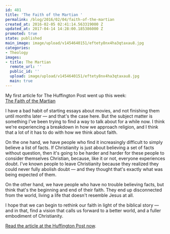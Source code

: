 ```yaml
---
id: 481
title: 'The Faith of the Martian '
permalink: /blog/2016/02/04/faith-of-the-martian
created_at: 2016-02-05 02:41:14.563319000 Z
updated_at: 2017-04-14 14:28:00.185386000 Z
promoted: true
state: published
main_image: image/upload/v1454640151/eftety8nx4ha3qtaxau8.jpg
categories:
- Theology
images:
- title: The Martian
  remote_url: ''
  public_id: ''
  upload: image/upload/v1454640151/eftety8nx4ha3qtaxau8.jpg
  main: true
---
```

My first article for The Huffington Post went up this week:  
[The Faith of the Martian](http://www.huffingtonpost.com/micah-redding/the-faith-of-the-martian_b_9128666.html)

I have a bad habit of starting essays about movies, and not finishing them until months later — and that's the case here. But the subject matter is something I've been trying to find a way to talk about for a while now. I think we're experiencing a breakdown in how we approach religion, and I think that a lot of it has to do with how we think about faith. 

On the one hand, we have people who find it increasingly difficult to simply believe a list of facts. If Christianity is just about believing a set of facts without question, then it's going to be harder and harder for these people to consider themselves Christian, because, like it or not, everyone experiences doubt. I've known people to leave Christianity because they realized they could never fully abolish doubt — and they thought that's exactly what was being expected of them.

On the other hand, we have people who have no trouble believing facts, but think that's the beginning and end of their faith. They end up disconnected from the world, living a life that doesn't resemble Jesus at all.

I hope that we can begin to rethink our faith in light of the biblical story — and in that, find a vision that calls us forward to a better world, and a fuller embodiment of Christianity.

[Read the article at the Huffington Post now](http://www.huffingtonpost.com/micah-redding/the-faith-of-the-martian_b_9128666.html).
